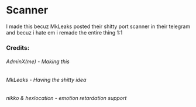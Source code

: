 # Scanner
I made this becuz MkLeaks posted their shitty port scanner in their telegram and becuz i hate em i remade the entire thing 1:1

### Credits:
###### AdminX(me) - Making this
###### MkLeaks - Having the shitty idea
###### nikko & hexlocation - emotion retardation support
